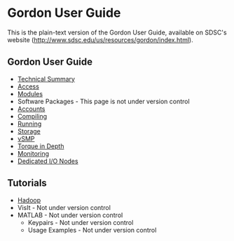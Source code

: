 Gordon User Guide
=================
This is the plain-text version of the Gordon User Guide, available on SDSC's 
website (http://www.sdsc.edu/us/resources/gordon/index.html).  

Gordon User Guide
-----------------
* [Technical Summary](index.md)
* [Access](gordon_access.md)
* [Modules](gordon_modules.md)
* Software Packages - This page is not under version control
* [Accounts](gordon_accounts.md)
* [Compiling](gordon_compiling.md)
* [Running](gordon_running.md)
* [Storage](gordon_storage.md)
* [vSMP](gordon_vsmp.md)
* [Torque in Depth](gordon_torque.md)
* [Monitoring](gordon_monitoring.md)
* [Dedicated I/O Nodes](gordon_ion.md)

Tutorials
---------
* [Hadoop](gordon_hadoop.md)
* VisIt - Not under version control
* MATLAB - Not under version control
    * Keypairs - Not under version control
    * Usage Examples - Not under version control

